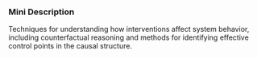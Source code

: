 ### Mini Description

Techniques for understanding how interventions affect system behavior, including counterfactual reasoning and methods for identifying effective control points in the causal structure.
